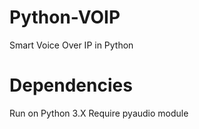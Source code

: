 # Python-VOIP
Smart Voice Over IP in Python

# Dependencies
Run on Python 3.X
Require pyaudio module

